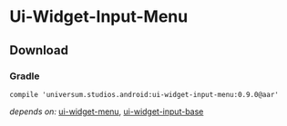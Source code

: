 Ui-Widget-Input-Menu
===============

## Download ##

### Gradle ###

    compile 'universum.studios.android:ui-widget-input-menu:0.9.0@aar'

_depends on:_
[ui-widget-menu](https://github.com/universum-studios/android_ui/tree/master/library-widget-menu),
[ui-widget-input-base](https://github.com/universum-studios/android_ui/tree/master/library-widget-input-base)